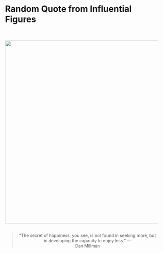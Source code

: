 # Random Quote from Influential Figures

<div align="center">
  <br>
  <br>
  <a href="undefined" title="undefined"><img src="undefined" width="600px"></a>
  <br>
  <br>
  <blockquote>&ldquo;The secret of happiness, you see, is not found in seeking more, but in developing the capacity to enjoy less.&rdquo; &mdash; <footer>Dan Millman</footer></blockquote>
</div>
  